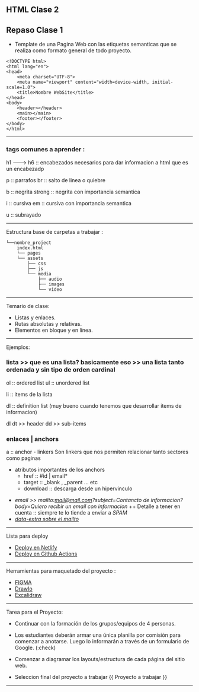 HTML Clase 2
----
## Repaso Clase 1
-    Template de una Pagina Web con las etiquetas semanticas que se realiza como formato general de todo proyecto.
```
<!DOCTYPE html>
<html lang="en">
<head>
    <meta charset="UTF-8">
    <meta name="viewport" content="width=device-width, initial-scale=1.0">
    <title>Nombre WebSite</title>
</head>
<body>
    <header></header>
    <main></main>
    <footer></footer>
</body>
</html>

```
---

### tags comunes a aprender :

h1 ---> h6 :: encabezados necesarios para dar informacion a html que es un encabezadp

p    :: parrafos
br   :: salto de linea o quiebre

b        :: negrita
strong   :: negrita con importancia semantica

i        :: cursiva 
em       :: cursiva con importancia semantica

u        :: subrayado

---
Estructura base de carpetas a trabajar : 

```
└──nombre_project
    index.html
    └── pages
    └── assets
        ├── css
        ├── js
        └── media
            ├── audio
            ├── images
            └── video

```
---

Temario de clase:
*   Listas y enlaces.
*   Rutas absolutas y relativas.
*   Elementos en bloque y en línea.

---
Ejemplos:

### lista >> que es una lista? basicamente eso >> una lista tanto ordenada y sin tipo de orden cardinal

ol    ::    ordered list
ul    ::    unordered list

li    ::    items de la lista

dl    ::    definition list (muy bueno cuando tenemos que desarrollar items de informacion)

dl
    dt >> header
        dd >> sub-items


### enlaces | anchors

a    :: anchor - linkers
Son linkers que nos permiten relacionar tanto sectores como paginas
-    atributos importantes de los anchors
     -    href        ::    #id | email*
     -    target      ::    _blank , _parent ... etc
     -    download    ::    descarga desde un hipervinculo

* _email >> mailto:<mail@mail.com>?subject=Contancto de informacion?body=Quiero recibir un email con informacion_
  ++ Detalle a tener en cuenta :: siempre te lo tiende a enviar a *SPAM*
* _[data-extra sobre el mailto](https://www.w3docs.com/snippets/html/how-to-create-mailto-links.html)_
---
Lista para deploy

*    [Deploy en Netlify](https://www.netlify.com/?attr=homepage-modal)
*    [Deploy en Github Actions](https://pages.github.com/)
---

Herramientas para maquetado del proyecto : 
* [FIGMA](https://www.figma.com/)
* [DrawIo](https://app.diagrams.net/)
* [Excalidraw](https://excalidraw.com/)


---
Tarea para el Proyecto:
- Continuar con la formación de los grupos/equipos de 4 personas.

- Los estudiantes deberán armar una única planilla por comisión
para comenzar a anotarse. Luego lo informarán a través de un
formulario de Google. (:check)

- Comenzar a diagramar los layouts/estructura de cada página del
sitio web.

- Seleccion final del proyecto a trabajar
{{ Proyecto a trabajar }}
---
